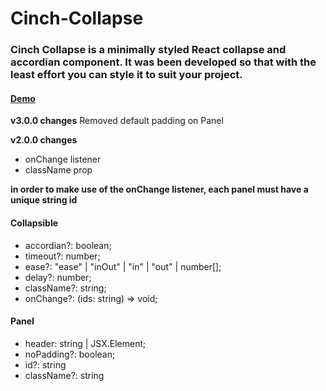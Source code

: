 # Cinch-Collapse

### Cinch Collapse is a minimally styled React collapse and accordian component. It was been developed so that with the least effort you can style it to suit your project.

#### [Demo](https://codesandbox.io/s/keen-allen-ruxfl?file=/src/styles.css&theme=dark)

**v3.0.0 changes**
Removed default padding on Panel

**v2.0.0 changes**

- onChange listener
- className prop

**in order to make use of the onChange listener, each panel must have a unique string id**

#### Collapsible

- accordian?: boolean;
- timeout?: number;
- ease?: "ease" | "inOut" | "in" | "out" | number[];
- delay?: number;
- className?: string;
- onChange?: (ids: string) => void;

#### Panel

- header: string | JSX.Element;
- noPadding?: boolean;
- id?: string
- className?: string
